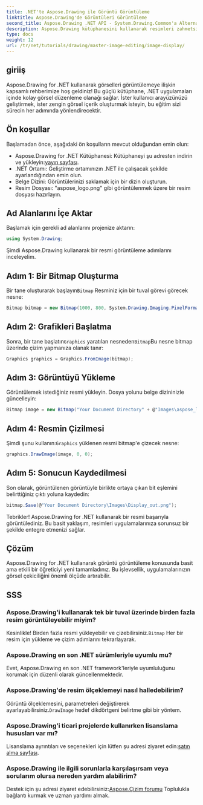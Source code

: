 ```yaml
---
title: .NET'te Aspose.Drawing ile Görüntü Görüntüleme
linktitle: Aspose.Drawing'de Görüntüleri Görüntüleme
second_title: Aspose.Drawing .NET API - System.Drawing.Common'a Alternatif
description: Aspose.Drawing kütüphanesini kullanarak resimleri zahmetsizce nasıl görüntüleyeceğinizi öğrenerek .NET uygulamalarınızın potansiyelini açığa çıkarın. Bu kapsamlı eğitim, net, adım adım bir kılavuz sunar.
type: docs
weight: 12
url: /tr/net/tutorials/drawing/master-image-editing/image-display/
---
```

## giriiş

Aspose.Drawing for .NET kullanarak görselleri görüntülemeye ilişkin kapsamlı rehberimize hoş geldiniz! Bu güçlü kütüphane, .NET uygulamaları içinde kolay görsel düzenleme olanağı sağlar. İster kullanıcı arayüzünüzü geliştirmek, ister zengin görsel içerik oluşturmak isteyin, bu eğitim sizi sürecin her adımında yönlendirecektir.

## Ön koşullar

Başlamadan önce, aşağıdaki ön koşulların mevcut olduğundan emin olun:

-  Aspose.Drawing for .NET Kütüphanesi: Kütüphaneyi şu adresten indirin ve yükleyin:[yayın sayfası](https://releases.aspose.com/drawing/net/).
- .NET Ortamı: Geliştirme ortamınızın .NET ile çalışacak şekilde ayarlandığından emin olun.
- Belge Dizini: Görüntülerinizi saklamak için bir dizin oluşturun.
- Resim Dosyası: "aspose_logo.png" gibi görüntülenmek üzere bir resim dosyası hazırlayın.

## Ad Alanlarını İçe Aktar

Başlamak için gerekli ad alanlarını projenize aktarın:

```csharp
using System.Drawing;
```

Şimdi Aspose.Drawing kullanarak bir resmi görüntüleme adımlarını inceleyelim.

## Adım 1: Bir Bitmap Oluşturma

 Bir tane oluşturarak başlayın`Bitmap` Resminiz için bir tuval görevi görecek nesne:

```csharp
Bitmap bitmap = new Bitmap(1000, 800, System.Drawing.Imaging.PixelFormat.Format32bppPArgb);
```

## Adım 2: Grafikleri Başlatma

 Sonra, bir tane başlatın`Graphics` yaratılan nesneden`Bitmap`Bu nesne bitmap üzerinde çizim yapmanıza olanak tanır:

```csharp
Graphics graphics = Graphics.FromImage(bitmap);
```

## Adım 3: Görüntüyü Yükleme

Görüntülemek istediğiniz resmi yükleyin. Dosya yolunu belge dizininizle güncelleyin:

```csharp
Bitmap image = new Bitmap("Your Document Directory" + @"Images\aspose_logo.png");
```

## Adım 4: Resmin Çizilmesi

 Şimdi şunu kullanın:`Graphics` yüklenen resmi bitmap'e çizecek nesne:

```csharp
graphics.DrawImage(image, 0, 0);
```

## Adım 5: Sonucun Kaydedilmesi

Son olarak, görüntülenen görüntüyle birlikte ortaya çıkan bit eşlemini belirttiğiniz çıktı yoluna kaydedin:

```csharp
bitmap.Save(@"Your Document Directory\Images\Display_out.png");
```

Tebrikler! Aspose.Drawing for .NET kullanarak bir resmi başarıyla görüntülediniz. Bu basit yaklaşım, resimleri uygulamalarınıza sorunsuz bir şekilde entegre etmenizi sağlar.

## Çözüm

Aspose.Drawing for .NET kullanarak görüntü görüntüleme konusunda basit ama etkili bir öğreticiyi yeni tamamladınız. Bu işlevsellik, uygulamalarınızın görsel çekiciliğini önemli ölçüde artırabilir.

## SSS

### Aspose.Drawing'i kullanarak tek bir tuval üzerinde birden fazla resim görüntüleyebilir miyim?

 Kesinlikle! Birden fazla resmi yükleyebilir ve çizebilirsiniz.`Bitmap` Her bir resim için yükleme ve çizim adımlarını tekrarlayarak.

### Aspose.Drawing en son .NET sürümleriyle uyumlu mu?

Evet, Aspose.Drawing en son .NET framework'leriyle uyumluluğunu korumak için düzenli olarak güncellenmektedir.

### Aspose.Drawing'de resim ölçeklemeyi nasıl halledebilirim?

 Görüntü ölçeklemesini, parametreleri değiştirerek ayarlayabilirsiniz.`DrawImage` hedef dikdörtgeni belirtme gibi bir yöntem.

### Aspose.Drawing'i ticari projelerde kullanırken lisanslama hususları var mı?

 Lisanslama ayrıntıları ve seçenekleri için lütfen şu adresi ziyaret edin:[satın alma sayfası](https://purchase.conholdate.com/buy).

### Aspose.Drawing ile ilgili sorunlarla karşılaşırsam veya sorularım olursa nereden yardım alabilirim?

Destek için şu adresi ziyaret edebilirsiniz:[Aspose.Çizim forumu](https://forum.aspose.com/c/diagram/17) Toplulukla bağlantı kurmak ve uzman yardımı almak.